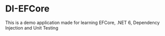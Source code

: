# DI-EFCore

This is a demo application made for learning EFCore, .NET 6, Dependency Injection and Unit Testing